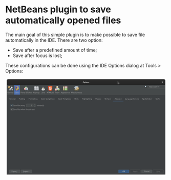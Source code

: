 # NetBeans plugin to save automatically opened files

The main goal of this simple plugin is to make possible to save file automatically in the IDE. There are two option:
* Save after a predefined amount of time;
* Save after focus is lost;

These configurations can be done using the IDE Options dialog at Tools > Options:

![Image of Options Dialog](images/options_dialog.png)